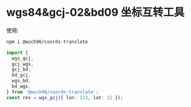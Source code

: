 # wgs84&gcj-02&bd09 坐标互转工具

使用:

```bash
npm i @wuch96/coords-translate
```

```typescript
import {
  wgs_gcj,
  gcj_wgs,
  gcj_bd,
  bd_gcj,
  wgs_bd,
  bd_wgs,
} from '@wuch96/coords-translate';
const res = wgs_gcj({ lon: 123, lat: 12 });
```
